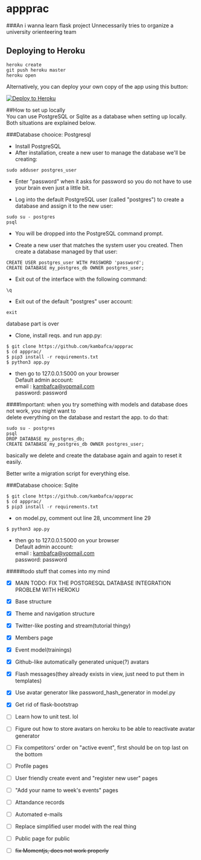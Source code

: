 # appprac
###An i wanna learn flask project
Unnecessarily tries to organize a university orienteering team

## Deploying to Heroku

```
heroku create
git push heroku master
heroku open
```

Alternatively, you can deploy your own copy of the app using this button:

[![Deploy to Heroku](https://www.herokucdn.com/deploy/button.png)](https://heroku.com/deploy)

##How to set up locally  
You can use PostgreSQL or Sqlite as a database when setting up locally.  
Both situations are explained below.  
  
###Database chooice: Postgresql

+ Install PostgreSQL
+ After installation, create a new user to manage the database we'll be creating:
```
sudo adduser postgres_user
```

+ Enter "password" when it asks for password so you do not have to use your brain even just a little bit.

+ Log into the default PostgreSQL user (called "postgres") to create a database and assign it to the new user:
```
sudo su - postgres
psql
```

+ You will be dropped into the PostgreSQL command prompt.

+ Create a new user that matches the system user you created. Then create a database managed by that user:
```
CREATE USER postgres_user WITH PASSWORD 'password';
CREATE DATABASE my_postgres_db OWNER postgres_user;
```

+ Exit out of the interface with the following command:

```
\q
```

+ Exit out of the default "postgres" user account:
```
exit
```
database part is over

+ Clone, install reqs. and run app.py:

```
$ git clone https://github.com/kambafca/appprac  
$ cd appprac/
$ pip3 install -r requirements.txt
$ python3 app.py
```
+ then go to 127.0.0.1:5000 on your browser  
Default admin account:  
email   : kambafca@yopmail.com  
password: password

####Important: 
when you try something with models and database does not work, you might want to  
delete everything on the database and restart the app. to do that:

```
sudo su - postgres
psql
DROP DATABASE my_postgres_db;
CREATE DATABASE my_postgres_db OWNER postgres_user;
```

basically we delete and create the database again and again to reset it easily.    
  
Better write a migration script for everything else.

###Database chooice: Sqlite
```
$ git clone https://github.com/kambafca/appprac  
$ cd appprac/
$ pip3 install -r requirements.txt
```
+ on model.py, comment out line 28, uncomment line 29  
```
$ python3 app.py
```
+ then go to 127.0.0.1:5000 on your browser  
Default admin account:  
email   : kambafca@yopmail.com  
password: password  

#####todo stuff that comes into my mind

- [x] MAIN TODO: FIX THE POSTGRESQL DATABASE INTEGRATION PROBLEM WITH HEROKU  

- [x] Base structure
- [x] Theme and navigation structure
- [x] Twitter-like posting and stream(tutorial thingy)
- [x] Members page
- [x] Event model(trainings)
- [x] Github-like automatically generated unique(?) avatars
- [x] Flash messages(they already exists in view, just need to put them in templates)
- [x] Use avatar generator like password_hash_generator in model.py
- [x] Get rid of flask-bootstrap
- [ ] Learn how to unit test. lol
- [ ] Figure out how to store avatars on heroku to be able to reactivate avatar generator
- [ ] Fix competitors' order on "active event", first should be on top last on the bottom
- [ ] Profile pages
- [ ] User friendly create event and "register new user" pages
- [ ] "Add your name to week's events" pages
- [ ] Attandance records
- [ ] Automated e-mails
- [ ] Replace simplified user model with the real thing
- [ ] Public page for public
- [ ] ~~fix Momentjs, does not work properly~~
